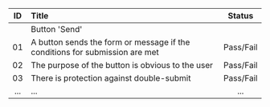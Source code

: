 |ID|Title|Status|
|:-:|:-|:-:|
||Button 'Send'||
|01|A button sends the form or message if the conditions for submission are met|Pass/Fail|
|02|The purpose of the button is obvious to the user|Pass/Fail|
|03|There is protection against double-submit|Pass/Fail|
|...|...|...|
